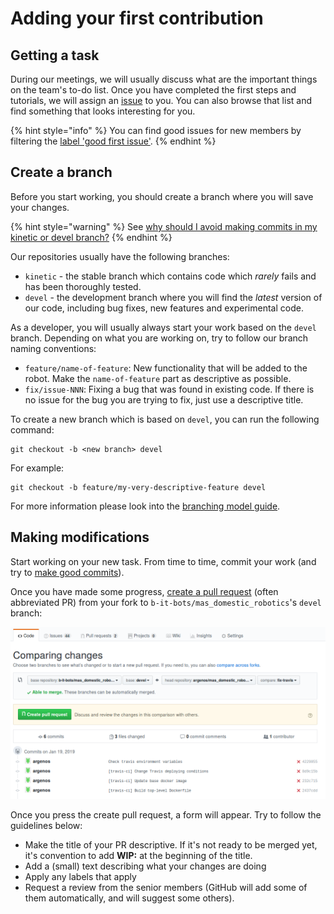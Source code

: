 # Adding your first contribution

## Getting a task

During our meetings, we will usually discuss what are the important things on the team's to-do list. Once you have completed the first steps and tutorials, we will assign an [issue](https://github.com/b-it-bots/mas_domestic_robotics/issues) to you. You can also browse that list and find something that looks interesting for you.

{% hint style="info" %}
You can find good issues for new members by filtering the [label 'good first issue'](https://github.com/b-it-bots/mas_domestic_robotics/issues?q=is%3Aopen+is%3Aissue+label%3A%22good+first+issue%22).
{% endhint %}

## Create a branch 

Before you start working, you should create a branch where you will save your changes. 

{% hint style="warning" %}
See [why should I avoid making commits in my kinetic or devel branch?](../_faq/git.md#why-should-i-avoid-making-commits-to-the-kinetic-or-devel-branch)
{% endhint %}

Our repositories usually have the following branches:

* `kinetic` - the stable branch which contains code which _rarely_ fails and has been thoroughly tested.
* `devel` - the development branch where you will find the _latest_ version of our code, including bug fixes, new features and experimental code.

As a developer, you will usually always start your work based on the `devel` branch. Depending on what you are working on, try to follow our branch naming conventions:

* `feature/name-of-feature`: New functionality that will be added to the robot.  Make the `name-of-feature` part as descriptive as possible.
* `fix/issue-NNN`: Fixing a bug that was found in existing code. If there is no issue for the bug you are trying to fix, just use a descriptive title.

To create a new branch which is based on `devel`, you can run the following command:

```text
git checkout -b <new branch> devel
```

For example:

```text
git checkout -b feature/my-very-descriptive-feature devel
```

For more information please look into the [branching model guide](../_conventions/git/branching-model.md).

## Making modifications

Start working on your new task. From time to time, commit your work \(and try to [make good commits](../_conventions/git/#how-to-write-good-commits)\).

Once you have made some progress, [create a pull request](https://help.github.com/en/articles/creating-a-pull-request) \(often abbreviated PR\) from your fork to `b-it-bots/mas_domestic_robotics`'s `devel` branch:

![](../../.gitbook/assets/screenshot-from-2019-05-16-19-14-42.png)



Once you press the create pull request, a form will appear. Try to follow the guidelines below:

* Make the title of your PR descriptive. If it's not ready to be merged yet, it's convention to add **WIP:** at the beginning of the title.
* Add a \(small\) text describing what your changes are doing
* Apply any labels that apply
* Request a review from the senior members \(GitHub will add some of them automatically, and will suggest some others\). 

